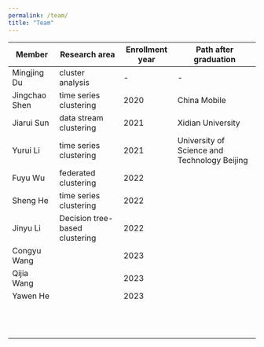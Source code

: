 ```yaml
---
permalink: /team/
title: "Team"
---
```


| Member        | Research area                  | Enrollment year | Path after graduation                        |
| ------------- | ------------------------------ | --------------- | -------------------------------------------- |
| Mingjing Du   | cluster analysis               | -               | -                                            |
| Jingchao Shen | time series clustering         | 2020            | China Mobile                                 |
| Jiarui Sun    | data stream clustering         | 2021            | Xidian University                            |
| Yurui Li      | time series clustering         | 2021            | University of Science and Technology Beijing |
| Fuyu Wu       | federated clustering           | 2022            |                                              |
| Sheng He      | time series clustering         | 2022            |                                              |
| Jinyu Li      | Decision tree-based clustering | 2022            |                                              |
| Congyu Wang   |                                | 2023            |                                              |
| Qijia Wang    |                                | 2023            |                                              |
| Yawen He      |                                | 2023            |                                              |
|               |                                |                 |                                              |
|               |                                |                 |                                              |
|               |                                |                 |                                              |
|               |                                |                 |                                              |
|               |                                |                 |                                              |
|               |                                |                 |                                              |
|               |                                |                 |                                              |
|               |                                |                 |                                              |
|               |                                |                 |                                              |
|               |                                |                 |                                              |
|               |                                |                 |                                              |
|               |                                |                 |                                              |

